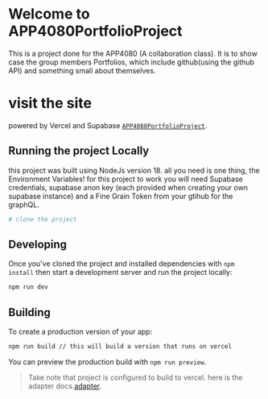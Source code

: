 # Welcome to APP4080PortfolioProject

This is a project done for the APP4080 (A collaboration class).
It is to show case the group members Portfolios, which include github(using the github API) and something small about themselves.

# visit the site
powered by Vercel and Supabase [`APP4080PortfolioProject`](https://app4080project.vercel.app/).

## Running the project Locally

this project was built using NodeJs version 18.
all you need is one thing, the Environment Variables!
for this project to work you will need Supabase credentials, supabase anon key (each provided when creating your own supabase instance) and a Fine Grain Token from your gtihub for the graphQL.

```bash
# clone the project
```

## Developing

Once you've cloned the project and installed dependencies with `npm install` then start a development server and run the project locally:

```bash
npm run dev

```

## Building

To create a production version of your app:

```bash
npm run build // this will build a version that runs on vercel
```

You can preview the production build with `npm run preview`.


> Take note that project is configured to build to vercel. here is the adapter docs.[adapter](https://kit.svelte.dev/docs/adapter-vercel).

